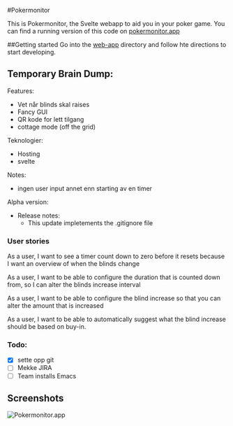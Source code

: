 #Pokermonitor

This is Pokermonitor, the Svelte webapp to aid you in your poker game. You can find a running version of this code on [pokermonitor.app](https://pokermonitor.app)

##Getting started
Go into the [web-app](web-app) directory and follow hte directions to start developing.


## Temporary Brain Dump:


Features:
- Vet når blinds skal raises
- Fancy GUI
- QR kode for lett tilgang
- cottage mode (off the grid)

Teknologier:
- Hosting
- svelte

Notes:
- ingen user input annet enn starting av en timer


Alpha version:
- Release notes:
   - This update impletements the .gitignore file

### User stories

As a user, I want to see a timer count down to zero before it resets because I want an overview of when the blinds change

As a user, I want to be able to configure the duration that is counted down from, so I can alter the blinds increase interval

As a user, I want to be able to configure the blind increase so that you can alter the amount that is increased

As a user, I want to be able to automatically suggest what the blind increase should be based on buy-in.


### Todo:
 - [x] sette opp git
 - [ ] Mekke JIRA
 - [ ] Team installs Emacs

## Screenshots

![Pokermonitor.app](https://i.ibb.co/gzkLhkL/pokermonitor.png)


